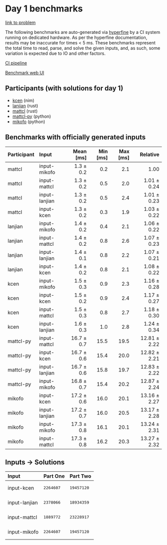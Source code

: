 # Day 1 benchmarks

[link to problem](https://adventofcode.com/2024/day/1)

The following benchmarks are auto-generated via
[hyperfine](https://github.com/sharkdp/hyperfine) by a CI system running on
dedicated hardware. As per the hyperfine documentation, results may be
inaccurate for times < 5 ms. These benchmarks represent the total time to read,
parse, and solve the given inputs, and, as such, some variation is expected due
to IO and other factors.

[CI pipeline](http://ci.papercode.net:8080/teams/main/pipelines/aoc2024)

[Benchmark web UI](https://aoc.ancalagon.black)


## Participants (with solutions for day 1)

- [kcen](https://github.com/kcen/aoc2024) (nim)
- [lanjian](https://github.com/lanjian/aoc-2024) (rust)
- [mattcl](https://github.com/mattcl/aoc2024) (rust)
- [mattcl-py](https://github.com/mattcl/aoc2024-py) (python)
- [mikofo](https://github.com/mikofo/aoc2024) (python)


## Benchmarks with officially generated inputs

| Participant | Input | Mean [ms] | Min [ms] | Max [ms] | Relative |
|:---|:---|---:|---:|---:|---:|
| mattcl | input-mikofo | 1.3 ± 0.2 | 0.2 | 2.1 | 1.00 |
| mattcl | input-mattcl | 1.3 ± 0.2 | 0.5 | 2.0 | 1.01 ± 0.24 |
| mattcl | input-lanjian | 1.3 ± 0.2 | 0.5 | 2.4 | 1.01 ± 0.23 |
| mattcl | input-kcen | 1.3 ± 0.2 | 0.3 | 1.9 | 1.03 ± 0.22 |
| lanjian | input-mikofo | 1.4 ± 0.2 | 0.4 | 2.1 | 1.06 ± 0.22 |
| lanjian | input-mattcl | 1.4 ± 0.2 | 0.8 | 2.6 | 1.07 ± 0.23 |
| lanjian | input-lanjian | 1.4 ± 0.1 | 0.8 | 2.2 | 1.07 ± 0.21 |
| lanjian | input-kcen | 1.4 ± 0.2 | 0.8 | 2.1 | 1.08 ± 0.22 |
| kcen | input-mikofo | 1.5 ± 0.3 | 0.9 | 2.3 | 1.16 ± 0.28 |
| kcen | input-kcen | 1.5 ± 0.2 | 0.9 | 2.4 | 1.17 ± 0.27 |
| kcen | input-mattcl | 1.5 ± 0.3 | 0.8 | 2.7 | 1.18 ± 0.30 |
| kcen | input-lanjian | 1.6 ± 0.3 | 1.0 | 2.8 | 1.24 ± 0.34 |
| mattcl-py | input-mattcl | 16.7 ± 0.7 | 15.5 | 19.5 | 12.81 ± 2.22 |
| mattcl-py | input-kcen | 16.7 ± 0.6 | 15.4 | 20.0 | 12.82 ± 2.21 |
| mattcl-py | input-lanjian | 16.7 ± 0.6 | 15.8 | 19.7 | 12.83 ± 2.22 |
| mattcl-py | input-mikofo | 16.8 ± 0.7 | 15.4 | 20.2 | 12.87 ± 2.24 |
| mikofo | input-kcen | 17.2 ± 0.6 | 16.0 | 20.1 | 13.16 ± 2.27 |
| mikofo | input-lanjian | 17.2 ± 0.7 | 16.0 | 20.5 | 13.17 ± 2.28 |
| mikofo | input-mikofo | 17.3 ± 0.8 | 16.1 | 20.1 | 13.24 ± 2.31 |
| mikofo | input-mattcl | 17.3 ± 0.8 | 16.2 | 20.3 | 13.27 ± 2.32 |


## Inputs -> Solutions

| Input | Part One | Part Two |
|:---|:---|:---|
|input-kcen|<pre>2264607</pre>|<pre>19457120</pre>|
|input-lanjian|<pre>2378066</pre>|<pre>18934359</pre>|
|input-mattcl|<pre>1889772</pre>|<pre>23228917</pre>|
|input-mikofo|<pre>2264607</pre>|<pre>19457120</pre>|